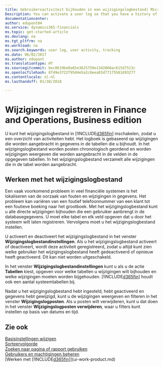 ```yaml
---
title: Gebruikersactiviteit bijhouden in een wijzigingslogbestand| Microsoft Docs
Description: You can activate a user log so that you have a history of any changes made to data in tracked tables.
documentationcenter: 
author: edupont04
ms.service: dynamics365-financials
ms.topic: get-started-article
ms.devlang: na
ms.tgt_pltfrm: na
ms.workload: na
ms.search.keywords: user log, user activity, tracking
ms.date: 06/02/2017
ms.author: edupont
ms.translationtype: HT
ms.sourcegitcommit: bec0619be0a65e3625759e13d2866ac615d7513c
ms.openlocfilehash: 8f49e3722f95d4e5a2c8eea83d77175581d93277
ms.contentlocale: nl-nl
ms.lasthandoff: 01/30/2018

---
```

# <a name="logging-changes-in-finance-and-operations-business-edition"></a>Wijzigingen registreren in Finance and Operations, Business edition 
U kunt het wijzigingslogbestand in [!INCLUDE[d365fin](includes/d365fin_md.md)] inschakelen, zodat u een overzicht van activiteiten hebt. Het logboek is gebaseerd op wijzigingen die worden aangebracht in gegevens in de tabellen die u bijhoudt. In het wijzigingslogbestand worden posten chronologisch geordend en worden wijzigingen weergeven die worden aangebracht in de velden in de opgegeven tabellen. In het wijzigingslogbestand verzamelt alle wijzigingen die in de tabel worden aangebracht.  

## <a name="working-with-the-change-log"></a>Werken met het wijzigingslogbestand
Een vaak voorkomend probleem in veel financiële systemen is het lokaliseren van de oorzaak van fouten en wijzigingen in gegevens. Het probleem kan variëren van een foutief telefoonnummer van een klant tot een foutieve boeking naar het grootboek. Met het wijzigingslogbestand kunt u alle directe wijzigingen bijhouden die een gebruiker aanbrengt in de databasegegevens. U moet elke tabel en elk veld opgeven dat u door het systeem wilt laten registreren. Vervolgens moet u het wijzigingslogbestand instellen.  

U activeert en deactiveert het wijzigingslogbestand in het venster **Wijzigingslogbestandinstellingen**. Als u het wijzigingslogbestand activeert of deactiveert, wordt deze activiteit geregistreerd, zodat u altijd kunt zien welke gebruiker het wijzigingslogbestand heeft gedeactiveerd of opnieuw heeft geactiveerd. Dit kan niet worden uitgeschakeld.  

In het venster **Wijzigingslogbestandinstellingen** kunt u als u de actie **Tabellen** kiest, opgeven voor welke tabellen u wijzigingen wilt bijhouden en welke wijzigingen moeten worden bijgehouden. [!INCLUDE[d365fin](includes/d365fin_md.md)] houdt ook een aantal systeemtabellen bij.

Nadat u het wijzigingslogbestand hebt ingesteld, hebt geactiveerd en gegevens hebt gewijzigd, kunt u de wijzigingen weergeven en filteren in het venster **Wijzigingslogposten**. Als u posten wilt verwijderen, kunt u dat doen in het venster **Wijzigingslogposten verwijderen**, waar u filters kunt instellen op basis van datums en tijd.  

## <a name="see-also"></a>Zie ook
[Basisinstellingen wijzigen](ui-change-basic-settings.md)  
[Sorteervolgorde](ui-sorting.md)  
[Zoeken naar pagina of rapport gebruiken](ui-search.md)  
[Gebruikers en machtigingen beheren](ui-how-users-permissions.md)    
[Werken met [!INCLUDE[d365fin](includes/d365fin_md.md)]](ui-work-product.md)  

